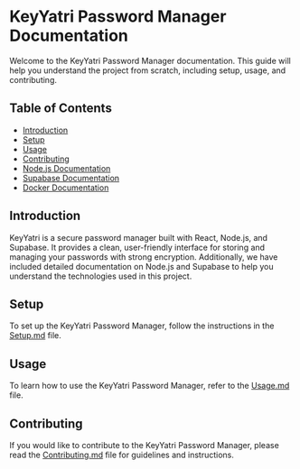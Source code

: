 # KeyYatri Password Manager Documentation

Welcome to the KeyYatri Password Manager documentation. This guide will help you understand the project from scratch, including setup, usage, and contributing.

## Table of Contents

- [Introduction](#introduction)
- [Setup](#setup)
- [Usage](#usage)
- [Contributing](#contributing)
- [Node.js Documentation](NodeJS.md)
- [Supabase Documentation](Supabase.md)
- [Docker Documentation](Docker.md)

## Introduction

KeyYatri is a secure password manager built with React, Node.js, and Supabase. It provides a clean, user-friendly interface for storing and managing your passwords with strong encryption. Additionally, we have included detailed documentation on Node.js and Supabase to help you understand the technologies used in this project.

## Setup

To set up the KeyYatri Password Manager, follow the instructions in the [Setup.md](Setup.md) file.

## Usage

To learn how to use the KeyYatri Password Manager, refer to the [Usage.md](Usage.md) file.

## Contributing

If you would like to contribute to the KeyYatri Password Manager, please read the [Contributing.md](Contributing.md) file for guidelines and instructions.
